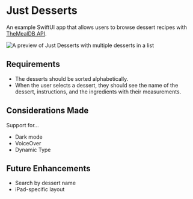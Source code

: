 # Just Desserts

An example SwiftUI app that allows users to browse dessert recipes with [TheMealDB API](https://themealdb.com/api.php).

![A preview of Just Desserts with multiple desserts in a list](https://github.com/user-attachments/assets/7aa9e682-ff74-4ec4-9fd3-4319ae9acd03)

## Requirements
* The desserts should be sorted alphabetically.
* When the user selects a dessert, they should see the name of the dessert, instructions, and the ingredients with their measurements.

## Considerations Made
Support for...
* Dark mode
* VoiceOver
* Dynamic Type

## Future Enhancements
* Search by dessert name
* iPad-specific layout
